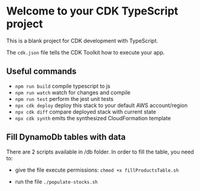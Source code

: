 # Welcome to your CDK TypeScript project

This is a blank project for CDK development with TypeScript.

The `cdk.json` file tells the CDK Toolkit how to execute your app.

## Useful commands

* `npm run build`   compile typescript to js
* `npm run watch`   watch for changes and compile
* `npm run test`    perform the jest unit tests
* `npx cdk deploy`  deploy this stack to your default AWS account/region
* `npx cdk diff`    compare deployed stack with current state
* `npx cdk synth`   emits the synthesized CloudFormation template

## Fill DynamoDb tables with data

There are 2 scripts available in /db folder. In order to fill the table, you need to:

* give the file execute permissions: `chmod +x fillProductsTable.sh`

* run the file `./populate-stocks.sh`
